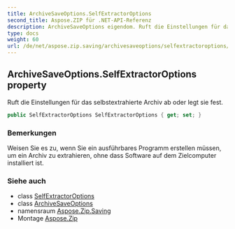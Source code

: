 ```yaml
---
title: ArchiveSaveOptions.SelfExtractorOptions
second_title: Aspose.ZIP für .NET-API-Referenz
description: ArchiveSaveOptions eigendom. Ruft die Einstellungen für das selbstextrahierte Archiv ab oder legt sie fest.
type: docs
weight: 60
url: /de/net/aspose.zip.saving/archivesaveoptions/selfextractoroptions/
---
```

## ArchiveSaveOptions.SelfExtractorOptions property

Ruft die Einstellungen für das selbstextrahierte Archiv ab oder legt sie fest.

```csharp
public SelfExtractorOptions SelfExtractorOptions { get; set; }
```

### Bemerkungen

Weisen Sie es zu, wenn Sie ein ausführbares Programm erstellen müssen, um ein Archiv zu extrahieren, ohne dass Software auf dem Zielcomputer installiert ist.

### Siehe auch

* class [SelfExtractorOptions](../../selfextractoroptions/)
* class [ArchiveSaveOptions](../)
* namensraum [Aspose.Zip.Saving](../../archivesaveoptions/)
* Montage [Aspose.Zip](../../../)


